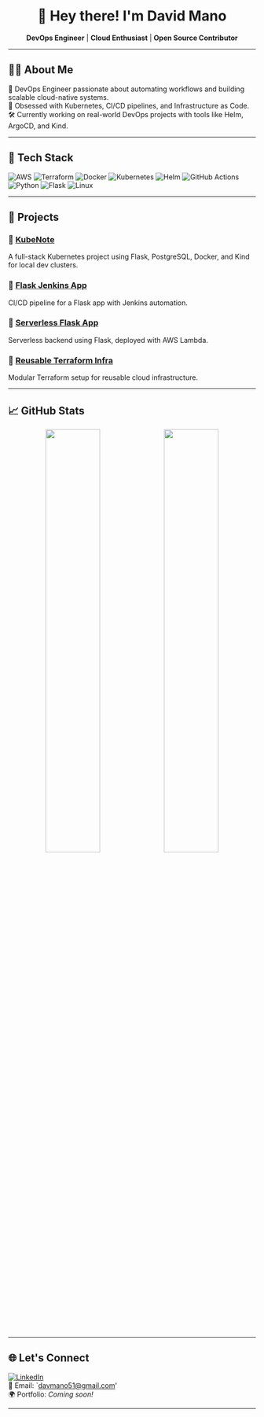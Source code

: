 <h1 align="center">👋 Hey there! I'm David Mano</h1>

<p align="center">
  <b>DevOps Engineer</b> | <b>Cloud Enthusiast</b> | <b>Open Source Contributor</b>
</p>

---

## 🧑‍💻 About Me

🔧 DevOps Engineer passionate about automating workflows and building scalable cloud-native systems.  
🚀 Obsessed with Kubernetes, CI/CD pipelines, and Infrastructure as Code.  
🛠 Currently working on real-world DevOps projects with tools like Helm, ArgoCD, and Kind.

---

## 🧰 Tech Stack

![AWS](https://img.shields.io/badge/AWS-232F3E?style=flat&logo=amazon-aws&logoColor=white)
![Terraform](https://img.shields.io/badge/Terraform-7B42BC?style=flat&logo=terraform&logoColor=white)
![Docker](https://img.shields.io/badge/Docker-2496ED?style=flat&logo=docker&logoColor=white)
![Kubernetes](https://img.shields.io/badge/Kubernetes-326CE5?style=flat&logo=kubernetes&logoColor=white)
![Helm](https://img.shields.io/badge/Helm-0F1689?style=flat&logo=helm&logoColor=white)
![GitHub Actions](https://img.shields.io/badge/GitHub%20Actions-2088FF?style=flat&logo=github-actions&logoColor=white)
![Python](https://img.shields.io/badge/Python-3776AB?style=flat&logo=python&logoColor=white)
![Flask](https://img.shields.io/badge/Flask-000000?style=flat&logo=flask&logoColor=white)
![Linux](https://img.shields.io/badge/Linux-FCC624?style=flat&logo=linux&logoColor=black)

---

## 🚀 Projects

### 📌 [KubeNote](https://github.com/davmano/kubenote)
A full-stack Kubernetes project using Flask, PostgreSQL, Docker, and Kind for local dev clusters.

### 📌 [Flask Jenkins App](https://github.com/davmano/flask-jenkins-aut-app)
CI/CD pipeline for a Flask app with Jenkins automation.

### 📌 [Serverless Flask App](https://github.com/davmano/flask-serverless)
Serverless backend using Flask, deployed with AWS Lambda.

### 📌 [Reusable Terraform Infra](https://github.com/davmano/terra-reusable-infra)
Modular Terraform setup for reusable cloud infrastructure.

---

## 📈 GitHub Stats

<p align="center">
  <img src="https://github-readme-stats.vercel.app/api?username=davmano&show_icons=true&theme=github_dark" width="47%" />
  <img src="https://github-readme-streak-stats.herokuapp.com/?user=davmano&theme=github-dark-blue" width="47%" />
</p>

---

## 🌐 Let's Connect

[![LinkedIn](https://img.shields.io/badge/LinkedIn-blue?style=flat&logo=linkedin&logoColor=white)](https://linkedin.com/in/davmano)  
📧 Email: `davmano51@gmail.com'  
🌍 Portfolio: *Coming soon!*

---
